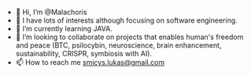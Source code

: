 - 👋 Hi, I’m @Malachoris
- 👀 I have lots of interests although focusing on software engineering.
- 🌱 I’m currently learning JAVA. 
- 💞️ I’m looking to collaborate on projects that enables human's freedom and peace (BTC, psilocybin, neuroscience, brain enhancement, sustainability, CRISPR, symbiosis with AI).
- 📫 How to reach me smicys.lukas@gmail.com

<!---
Malachoris/Malachoris is a ✨ special ✨ repository because its `README.md` (this file) appears on your GitHub profile.
You can click the Preview link to take a look at your changes.
--->

